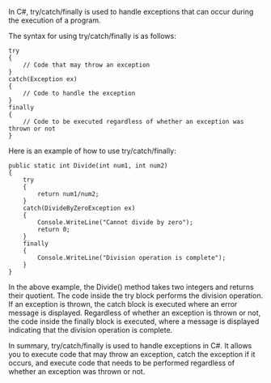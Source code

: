 In C#, try/catch/finally is used to handle exceptions that can occur during the execution of a program. 

The syntax for using try/catch/finally is as follows:

```
try
{
    // Code that may throw an exception
}
catch(Exception ex)
{
    // Code to handle the exception
}
finally
{
    // Code to be executed regardless of whether an exception was thrown or not
}
```

Here is an example of how to use try/catch/finally:

```
public static int Divide(int num1, int num2)
{
    try
    {
        return num1/num2;
    }
    catch(DivideByZeroException ex)
    {
        Console.WriteLine("Cannot divide by zero");
        return 0;
    }
    finally
    {
        Console.WriteLine("Division operation is complete");
    }
}
```

In the above example, the Divide() method takes two integers and returns their quotient. The code inside the try block performs the division operation. If an exception is thrown, the catch block is executed where an error message is displayed. Regardless of whether an exception is thrown or not, the code inside the finally block is executed, where a message is displayed indicating that the division operation is complete. 

In summary, try/catch/finally is used to handle exceptions in C#. It allows you to execute code that may throw an exception, catch the exception if it occurs, and execute code that needs to be performed regardless of whether an exception was thrown or not.